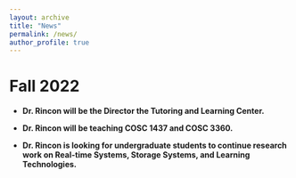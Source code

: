 ```yaml
---
layout: archive
title: "News"
permalink: /news/
author_profile: true
---
```


Fall 2022
======

* **Dr. Rincon will be the Director the Tutoring and Learning Center.**

* **Dr. Rincon will be teaching COSC 1437 and COSC 3360.**

* **Dr. Rincon is looking for undergraduate students to continue research work on Real-time Systems, Storage Systems, and Learning Technologies.**

